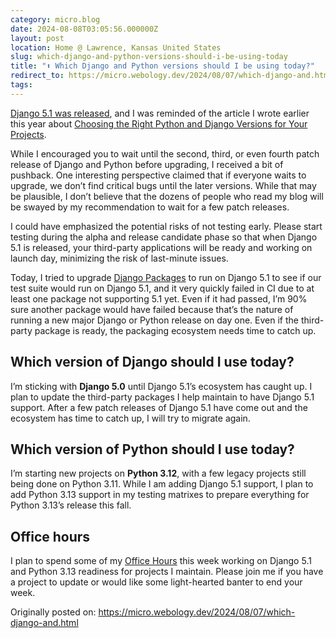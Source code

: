 ```yaml
---
category: micro.blog
date: 2024-08-08T03:05:56.000000Z
layout: post
location: Home @ Lawrence, Kansas United States
slug: which-django-and-python-versions-should-i-be-using-today
title: "⬆️ Which Django and Python versions should I be using today?"
redirect_to: https://micro.webology.dev/2024/08/07/which-django-and.html
tags:
---
```


[Django 5.1 was released](https://www.djangoproject.com/weblog/2024/aug/07/django-51-released/), and I was reminded of the article I wrote earlier this year about [Choosing the Right Python and Django Versions for Your Projects](https://micro.webology.dev/2024/02/01/choosing-the-right.html).

While I encouraged you to wait until the second, third, or even fourth patch release of Django and Python before upgrading, I received a bit of pushback. One interesting perspective claimed that if everyone waits to upgrade, we don’t find critical bugs until the later versions. While that may be plausible, I don’t believe that the dozens of people who read my blog will be swayed by my recommendation to wait for a few patch releases.

I could have emphasized the potential risks of not testing early. Please start testing during the alpha and release candidate phase so that when Django 5.1 is released, your third-party applications will be ready and working on launch day, minimizing the risk of last-minute issues.

Today, I tried to upgrade [Django Packages](https://djangopackages.org) to run on Django 5.1 to see if our test suite would run on Django 5.1, and it very quickly failed in CI due to at least one package not supporting 5.1 yet. Even if it had passed, I’m 90% sure another package would have failed because that’s the nature of running a new major Django or Python release on day one. Even if the third-party package is ready, the packaging ecosystem needs time to catch up.

Which version of Django should I use today?
-------------------------------------------

I’m sticking with **Django 5.0** until Django 5.1’s ecosystem has caught up. I plan to update the third-party packages I help maintain to have Django 5.1 support. After a few patch releases of Django 5.1 have come out and the ecosystem has time to catch up, I will try to migrate again.

Which version of Python should I use today?
-------------------------------------------

I’m starting new projects on **Python 3.12**, with a few legacy projects still being done on Python 3.11. While I am adding Django 5.1 support, I plan to add Python 3.13 support in my testing matrixes to prepare everything for Python 3.13’s release this fall.

Office hours
------------

I plan to spend some of my [Office Hours](https://micro.webology.dev/categories/office-hours/) this week working on Django 5.1 and Python 3.13 readiness for projects I maintain. Please join me if you have a project to update or would like some light-hearted banter to end your week.

Originally posted on: https://micro.webology.dev/2024/08/07/which-django-and.html
